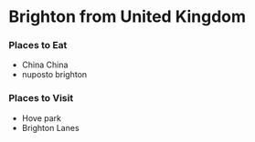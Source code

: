 # Brighton from United Kingdom

### Places to Eat
- China China
- nuposto brighton

### Places to Visit
- Hove park
- Brighton Lanes
